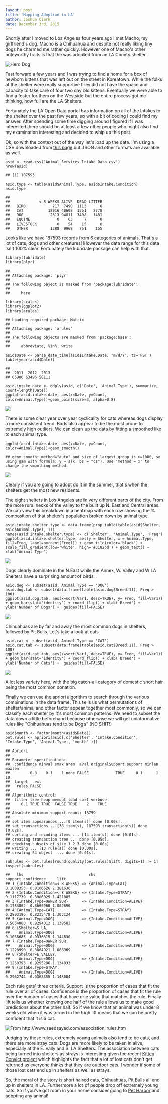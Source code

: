 ```yaml
---
layout: post
title: 'Mapping Adoption in LA'
author: Joshua Clark
date: December 3rd, 2015
---
```


Shortly after I moved to Los Angeles four years ago I met Macho, my
girlfriend's dog. Macho is a Chihuahua and despite not really liking
tiny dogs he charmed me rather quickly. However one of Macho's other
noteworthy traits is that the was adopted from an LA County shelter.

![Hero Dog](http://i.imgur.com/hzRDAbZ.jpg)

Fast forward a few years and I was trying to find a home for a box of
newborn kittens that was left out on the street in Koreatown. While the
folks at the shelter were really supportive they did not have the space
and capacity to take care of four two day old kittens. Eventually we
were able to find a foster for them on the Westside but the entire
process got me thinking, how full are the LA Shelters.

Fortunately the LA Open Data portal has information on all of the
Intakes to the shelter over the past few years, so with a bit of coding
I could find my answer. After spending some time digging around I
figured if I was interested there should be at least a few other people
who might also find my examination interesting and decided to whip up
this post.

Ok, so with the context out of the way let's load up the data. I'm using
a CSV downloaded from [this
page](https://data.lacity.org/A-Well-Run-City/Animal-Services-Intake-Data/8cmr-fbcu)
but JSON and other formats are available as well.

    asid <- read.csv('Animal_Services_Intake_Data.csv')
    nrow(asid)

    ## [1] 187593

    asid.type <- table(asid$Animal.Type, asid$Intake.Condition)
    asid.type

    ##            
    ##             < 8 WEEKS ALIVE  DEAD LITTER
    ##   BIRD            717  7490  1113      6
    ##   CAT           18916 40608  1551   2778
    ##   DOG            2313 94811  3408   1481
    ##   EQUINE            0    63     7      0
    ##   LIVESTOCK         0    54    15      0
    ##   OTHER          1388  9968   751    155

Looks like we have 187593 records from 6 categories of animals. That's a
lot of cats, dogs and other creatures! However the data range for this
data isn't 100% clear. Fortunately the lubridate package can help with
that.

    library(lubridate)
    library(plyr)

    ## 
    ## Attaching package: 'plyr'
    ## 
    ## The following object is masked from 'package:lubridate':
    ## 
    ##     here

    library(scales)
    library(ggplot2)
    library(arules)

    ## Loading required package: Matrix
    ## 
    ## Attaching package: 'arules'
    ## 
    ## The following objects are masked from 'package:base':
    ## 
    ##     abbreviate, %in%, write

    asid$Date <- parse_date_time(asid$Intake.Date, 'm/d/Y', tz='PST')
    table(year(asid$Date))

    ## 
    ##  2011  2012  2013 
    ## 65986 63496 58111

    asid.intake.date <- ddply(asid, c('Date', 'Animal.Type'), summarize, Count=length(Date))
    ggplot(asid.intake.date, aes(x=Date, y=Count, color=Animal.Type))+geom_point(size=3, alpha=0.8)

![](http://i.imgur.com/PQw3n0F.png)

There is some clear year over year cyclicality for cats whereas dogs
display a more consistent trend. Birds also appear to be the most prone
to extremely high outliers. We can clean up the data by fitting a
smoothed like to each animal type.

    ggplot(asid.intake.date, aes(x=Date, y=Count, color=Animal.Type))+geom_smooth()

    ## geom_smooth: method="auto" and size of largest group is >=1000, so using gam with formula: y ~ s(x, bs = "cs"). Use 'method = x' to change the smoothing method.

![](http://i.imgur.com/7C1KMJN.png)

Clearly if you are going to adopt do it in the summer, that's when the
shelters get the most new residents.

The eight shelters in Los Angeles are in very different parts of the
city. From the more rural necks of the valley to the built up N. East
and Central areas. We can view this breakdown in a heatmap with each row
showing the % composition of that shelter's population broken down by
animal type.

    asid.intake.shelter.type <- data.frame(prop.table(table(asid$Shelter, asid$Animal.Type), 1))
    names(asid.intake.shelter.type) <- c('Shelter', 'Animal.Type', 'Freq')
    ggplot(asid.intake.shelter.type, aes(y = Shelter, x = Animal.Type, fill=Freq, label=percent(Freq))) + geom_tile(color='black') + scale_fill_gradient(low='white', high='#3182bd') + geom_text() + xlab("Animal Type")

![](http://i.imgur.com/904habm.png)

Dogs clearly dominate in the N.East while the Annex, W. Valley and W LA
Shelters have a surprising amount of birds.

    asid.dog <- subset(asid, Animal.Type == 'DOG')
    asid.dog.tab <- subset(data.frame(table(asid.dog$Breed.1)), Freq > 100)
    ggplot(asid.dog.tab, aes(x=sort(Var1, desc=TRUE), y= Freq, fill=Var1)) + geom_bar(stat='identity') + coord_flip() + xlab('Breed') + ylab('Number of Dogs') +  guides(fill=FALSE)

![](http://i.imgur.com/QkKWO63.png)

Chihuahuas are by far and away the most common dogs in shelters,
followed by Pit Bulls. Let's take a look at cats

    asid.cat <- subset(asid, Animal.Type == 'CAT')
    asid.cat.tab <- subset(data.frame(table(asid.cat$Breed.1)), Freq > 100)
    ggplot(asid.cat.tab, aes(x=sort(Var1, desc=TRUE), y= Freq, fill=Var1)) + geom_bar(stat='identity') + coord_flip() + xlab('Breed') + ylab('Number of Cats') +  guides(fill=FALSE)

![](http://i.imgur.com/KMmwVDJ.png)

A lot less variety here, with the big catch-all category of domestic
short hair being the most common donation.

Finally we can use the apriori algorithm to search through the various
combinations in the data frame. This tells us what permutations of
shelter/animal and other factor appear together most commonly, so we can
classify each shelter by it's most common patterns. We need to subset
the data down a little beforehand because otherwise we will get
uninformative rules like "Chihuahuas tend to be Dogs" (NO SHIT!)

    asid$month <- factor(month(asid$Date))
    pet.rules <- apriori(asid[,c('Shelter', 'Intake.Condition', 'Intake.Type', 'Animal.Type', 'month' )])

    ## Apriori
    ## 
    ## Parameter specification:
    ##  confidence minval smax arem  aval originalSupport support minlen maxlen
    ##         0.8    0.1    1 none FALSE            TRUE     0.1      1     10
    ##  target   ext
    ##   rules FALSE
    ## 
    ## Algorithmic control:
    ##  filter tree heap memopt load sort verbose
    ##     0.1 TRUE TRUE  FALSE TRUE    2    TRUE
    ## 
    ## Absolute minimum support count: 18759 
    ## 
    ## set item appearances ...[0 item(s)] done [0.00s].
    ## set transactions ...[38 item(s), 187593 transaction(s)] done [0.02s].
    ## sorting and recoding items ... [14 item(s)] done [0.01s].
    ## creating transaction tree ... done [0.05s].
    ## checking subsets of size 1 2 3 done [0.00s].
    ## writing ... [13 rule(s)] done [0.00s].
    ## creating S4 object  ... done [0.01s].

    subrules <- pet.rules[round(quality(pet.rules)$lift, digits=1) != 1]
    inspect(subrules)

    ##   lhs                             rhs                        support confidence     lift
    ## 1 {Intake.Condition=< 8 WEEKS} => {Animal.Type=CAT}        0.1008353  0.8106626 2.381636
    ## 2 {Intake.Condition=< 8 WEEKS} => {Intake.Type=STRAY}      0.1117739  0.8986029 1.421885
    ## 3 {Intake.Type=OWNER SUR}      => {Intake.Condition=ALIVE} 0.1783862  0.8666960 1.062696
    ## 4 {Animal.Type=CAT}            => {Intake.Type=STRAY}      0.2803196  0.8235478 1.303124
    ## 5 {Animal.Type=DOG}            => {Intake.Condition=ALIVE} 0.5054080  0.9294012 1.139582
    ## 6 {Shelter=S LA,                                                                        
    ##    Animal.Type=DOG}            => {Intake.Condition=ALIVE} 0.1038685  0.9336815 1.144830
    ## 7 {Intake.Type=OWNER SUR,                                                               
    ##    Animal.Type=DOG}            => {Intake.Condition=ALIVE} 0.1228990  0.8864921 1.086969
    ## 8 {Shelter=E VALLEY,                                                                    
    ##    Animal.Type=DOG}            => {Intake.Condition=ALIVE} 0.1250793  0.9255286 1.134833
    ## 9 {Intake.Type=STRAY,                                                                   
    ##    Animal.Type=DOG}            => {Intake.Condition=ALIVE} 0.2962744  0.9363355 1.148084

Each rule gets' three criteria. Support is the proportion of cases that
fit the rule over all of cases. Confidence is the proportion of cases
that fit the rule over the number of cases that have one value that
matches the rule. Finally lift tells us whether knowing one half of the
rule allows us to make good predictions about the other half. So if we
know that an animal was under 8 weeks old when it was turned in the high
lift means that we can be pretty confident that it is a cat.

![From
<http://www.saedsayad.com/association_rules.htm>](http://i.imgur.com/1oocjfb.png)

Judging by these rules, extremely young animals also tend to be cats,
and there are more stray cats. Dogs are more likely to be taken in
alive, especially at the E. Vally and S. LA Shelters. The association
between cats being turned into shelters as strays is interesting given
the recent [Kitten Convict
project](http://explodingkittens.com/kittyconvict) which highlights the
fact that a lot of lost cats don't get returned as everyone thinks that
they are outdoor cats. I wonder if some of those lost cats end up in
shelters as well as strays.

So, the moral of the story is short haired cats, Chihuahuas, Pit Bulls
all end up in shelters in LA. Furthermore a lot of people drop off
extremely young cats. So if you've got room in your home consider going
to [Pet Harbor](http://petharbor.com) and adopting any animal!
